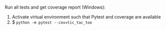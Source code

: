 Run all tests and get coverage report (Windows):
1. Activate virtual environment such that Pytest and coverage are available
2. $ `python -m pytest --cov=tic_tac_toe`
